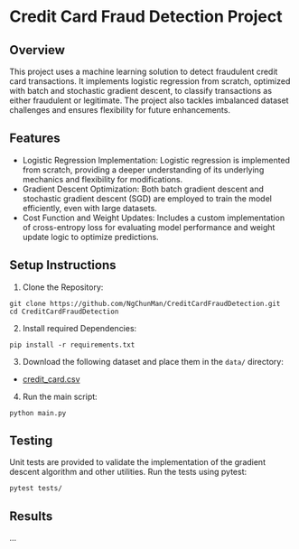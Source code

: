 # Credit Card Fraud Detection Project

## Overview

This project uses a machine learning solution to detect fraudulent credit card transactions. It implements logistic regression from scratch, optimized with batch and stochastic gradient descent, to classify transactions as either fraudulent or legitimate. The project also tackles imbalanced dataset challenges and ensures flexibility for future enhancements.

## Features
- Logistic Regression Implementation:
Logistic regression is implemented from scratch, providing a deeper understanding of its underlying mechanics and flexibility for modifications.
- Gradient Descent Optimization:
Both batch gradient descent and stochastic gradient descent (SGD) are employed to train the model efficiently, even with large datasets.
- Cost Function and Weight Updates:
Includes a custom implementation of cross-entropy loss for evaluating model performance and weight update logic to optimize predictions.

## Setup Instructions

1. Clone the Repository:
```
git clone https://github.com/NgChunMan/CreditCardFraudDetection.git
cd CreditCardFraudDetection
```

2. Install required Dependencies:
```
pip install -r requirements.txt
```

3. Download the following dataset and place them in the `data/` directory:
- [credit_card.csv](https://drive.google.com/file/d/1DXAtZnr-mrHccmMX6k1NRssRz2T889G3/view?usp=drivesdk)

4. Run the main script:
```
python main.py
```

## Testing
Unit tests are provided to validate the implementation of the gradient descent algorithm and other utilities. Run the tests using pytest:
```
pytest tests/
```

## Results
...

